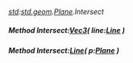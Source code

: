 _[std](../../modules/std/std-module.md):[std.geom](../../modules/std/std-geom.md).[Plane<T>](../../modules/std/std-geom-plane.md).Intersect_
##### Method Intersect:[Vec3](../../modules/std/std-geom-vec3.md)<T>( line:[Line](../../modules/std/std-geom-line.md)<T> )
##### Method Intersect:[Line](../../modules/std/std-geom-line.md)<T>( p:[Plane](../../modules/std/std-geom-plane.md)<T> )

